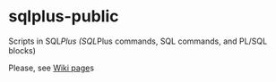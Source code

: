 # sqlplus-public
Scripts in SQL*Plus (SQL*Plus commands, SQL commands, and PL/SQL blocks)

Please, see [Wiki page](https://github.com/cheeyoung/sqlplus-public/wiki)s

